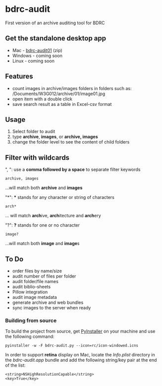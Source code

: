 # bdrc-audit
First version of an archive auditing tool for BDRC

## Get the standalone desktop app
* Mac - [bdrc-audit01](https://github.com/ngawangtrinley/bdrc-audit/releases/download/v01/bdrc-audit.zip) (zip)
* Windows - coming soon
* Linux - coming soon

## Features
* count images in archive/images folders in folders such as: /Documents/W3G012/archive/01/image01.jpg
* open item with a double click
* save search result as a table in Excel-csv format

## Usage
1. Select folder to audit
2. type **archive**, **images**, or **archive, images**
3. change the folder level to see the content of child folders

## Filter with wildcards

", ": use a **comma followed by a space** to separate filter keywords

    archive, images 
...will match both **archive** and **images**

"*": **\*** stands for any character or string of characters

    arch*
... will match **arch**ive, **arch**itecture and **arch**ery

"?": **?** stands for one or no character

    image?
...will match both **image** and **image**s



## To Do
* order files by name/size
* audit number of files per folder
* audit folder/file names
* audit biblio-sheets
* Pillow integration
* audit image metadata
* generate archive and web bundles
* sync images to the server when ready

### Building from source

To build the project from source, get [PyInstaller](http://pyinstaller.readthedocs.io/en/stable/installation.html) on your machine and use the following command:

    pyinstaller -w -F bdrc-audit.py --icon=rc/icon-windowed.icns

In order to support **retina** display on Mac, locate the *Info.plist* directory in the *bdrc-audit.app* bundle and add the following string/key pair at the end of the list:

    <string>NSHighResolutionCapable</string>
    <key>True</key>